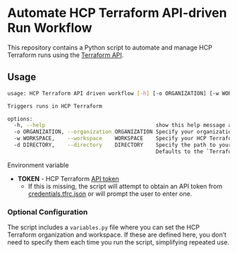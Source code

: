 # Automate HCP Terraform API-driven Run Workflow
This repository contains a Python script to automate and manage HCP Terraform runs using the [Terraform API](https://developer.hashicorp.com/terraform/cloud-docs/api-docs/run).
## Usage
```bash
usage: HCP Terraform API driven workflow [-h] [-o ORGANIZATION] [-w WORKSPACE]

Triggers runs in HCP Terraform

options:
  -h, --help                                   show this help message and exit
  -o ORGANIZATION, --organization ORGANIZATION Specify your organization name
  -w WORKSPACE,    --workspace    WORKSPACE    Specify your HCP Terraform API-driven workspace
  -d DIRECTORY,    --directory    DIRECTORY    Specify the path to your Terraform configuration files. 
                                               Defaults to the `TerraformConfig` subdirectory.
```
Environment variable
- **TOKEN** - HCP Terraform [API token](https://developer.hashicorp.com/terraform/cloud-docs/users-teams-organizations/api-tokens)
    - If this is missing, the script will attempt to obtain an API token from  [credentials.tfrc.json](credentials.tfrc.json) or will prompt the user to enter one.

### Optional Configuration
The script includes a `variables.py` file where you can set the HCP Terraform organization and workspace. If these are defined here, you don’t need to specify them each time you run the script, simplifying repeated use.
